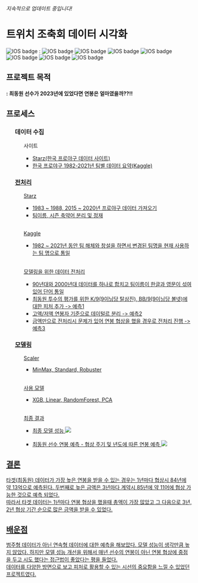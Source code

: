 <h6> 지속적으로 업데이트 중입니다!</h6>
<h1> 트위치 조축회 데이터 시각화 </h1>


![IOS badge](https://img.shields.io/badge/python-3.7-blue?style=flat-square&logo=python&logoColor=ffdd54&style=plastic)  : 
![IOS badge](https://img.shields.io/badge/-pandas-lightgrey)
![IOS badge](https://img.shields.io/badge/-numpy-lightgrey)
![IOS badge](https://img.shields.io/badge/-Beautifulsoup-lightgrey)
![IOS badge](https://img.shields.io/badge/-Selenium-lightgrey)
![IOS badge](https://img.shields.io/badge/-matplotlib-lightgrey)
![IOS badge](https://img.shields.io/badge/-seaborn-lightgrey)
![IOS badge](https://img.shields.io/badge/-scikit_learn-lightgrey)</br>


<h2> 프로젝트 목적 </h2>
<h4> : 최동원 선수가 2023년에 있었다면 연봉은 얼마였을까??!!

</br>

<h2> 프로세스 </h2>

<ul> <h3> 데이터 수집 </h3>

<ul>사이트<ul>
  <li> <a href = 'http://www.statiz.co.kr'> Starz(한국 프로야구 데이터 사이트) </li>
  <li> <a href = 'https://www.kaggle.com/datasets/mattop/korean-baseball-pitching-data-1982-2021'> 한국 프로야구 1982-2021년 팀별 데이터 요약(Kaggle)</li>
  </ul></ul></ul>

<ul><h3>전처리</h3>
  <ul> Starz<ul>
    <li> 1983 ~ 1988, 2015 ~ 2020년 프로야구 데이터 가져오기 </li>
    <li> 팀이름, 시즌 축약어 분리 및 정재</li>
    </ul></ul>
  
  </br>
  
  <ul> Kaggle<ul>
    <li>1982 ~ 2021년 동안 팀 해체와 창설을 하면서 변경된 팀명을 현재 사용하는 팀 명으로 통일</li>
    </ul></ul>
    
   </br>
    
  <ul> 모델링을 위한 데이터 전처리<ul>
    <li>90년대와 2000년대 데이터를 하나로 합치고 팀이름이 한글과 영문이 섞여있어 단어 통일</li>
    <li>최동원 투수의 평가를 위한 K/9(9이닝당 탈삼진), BB/9(9이닝당 볼넷)에 대한 피처 추가 -> 예측1</li>
    <li>고액/저액 연봉자 기준으로 데이털르 분리 -> 예측2</li>
    <li>금액만으로 전처리시 문제가 있어 연봉 협상을 했을 경우로 전처리 진행 -> 예측3</li>
    </ul></ul></ul>

<ul><h3>모델링</h3>
  <ul> Scaler <ul>
    <li> MinMax, Standard, Robuster</li>
    </ul></ul>
  
  </br>
  
  <ul> 사용 모델<ul>
  <li> XGB, Linear, RandomForest, PCA </li>
    </ul></ul>
    
   </br>
  
  <ul> 최종 결과 <ul>
  <li>최종 모델 성능
  <img src='https://user-images.githubusercontent.com/119479455/226174702-98af7a13-4dde-4676-9d72-4f38731b88d8.png'> 
  </li>
  
  </br>
  
  <li>최동원 선수 연봉 예측 - 협상 주기 및 년도에 따른 연봉 예측
    <img src='https://user-images.githubusercontent.com/119479455/226174915-5b104442-c4d8-4649-9b0c-67875d6b671c.png'> 
  </li>
 </ul></ul></ul></ul>
 
 <h2> 결론 </h2>
 타겟(최동원) 데이터가 가장 높은 연봉을 받을 수 있는 경우는 1년마다 협상시 84년에 약 13억으로 예측된다. 두번째로 높은 금액은 3년마다 계약시 85년에 약 11어에 협상 가능한 것으로 예측 되었다.</br>
 따라서 타겟 데이터는 1년마다 연봉 협상을 했을때 총액이 가장 많았고 그 다음으로 3년, 2년 협상 기간 순으로 많은 금액을 받을 수 있었다.
 
 <h2> 배운점 </h2>
 범주형 데이터가 아닌 연속형 데이터에 대한 예측을 해보았다. 모델 성능이 생각만큼 높지 않았다. 하지만 모델 성능 개선을 위해서 매년 선수의 연봉이 아닌 연봉 협상에 중점을 두고 시도 했다는 접근법이 좋았다는 평을 들었다.
 </br>
 데이터를 다양한 방면으로 보고 피처로 활용할 수 있는 시선의 중요함을 느낄 수 있었던 프로젝트였다.
 
 

